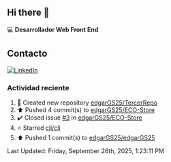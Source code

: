 ## Hi there 👋

:computer: **Desarrollador Web Front End**

## Contacto
[![LinkedIn](https://img.shields.io/badge/LinkedIn-0A66C2?style=for-the-badge&logo=linkedin&logoColor=white)](https://www.linkedin.com/in/edgar-garc%C3%ADa-a91898289/)

### Actividad reciente
<!--RECENT_ACTIVITY:start-->
1. 📔 Created new repository [edgarGS25/TercerRepo](https://github.com/edgarGS25/TercerRepo)<br>
2. ⬆️ Pushed 4 commit(s) to [edgarGS25/ECO-Store](https://github.com/edgarGS25/ECO-Store)<br>
3. ✔️ Closed issue [#3](https://github.com/edgarGS25/ECO-Store/issues/3) in [edgarGS25/ECO-Store](https://github.com/edgarGS25/ECO-Store)<br>
4. ⭐ Starred [cli/cli](https://github.com/cli/cli)<br>
5. ⬆️ Pushed 1 commit(s) to [edgarGS25/edgarGS25](https://github.com/edgarGS25/edgarGS25)<br>
<!--RECENT_ACTIVITY:end-->
<!--RECENT_ACTIVITY:last_update-->
Last Updated: Friday, September 26th, 2025, 1:23:11 PM
<!--RECENT_ACTIVITY:last_update_end-->
